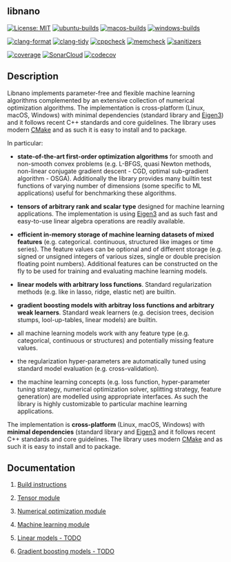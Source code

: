 ## libnano

[![License: MIT](https://img.shields.io/badge/License-MIT-green.svg)](https://opensource.org/licenses/MIT)
[![ubuntu-builds](https://github.com/accosmin-org/libnano/actions/workflows/deploy_ubuntu.yml/badge.svg)](https://github.com/accosmin-org/libnano/actions/workflows/deploy_ubuntu.yml)
[![macos-builds](https://github.com/accosmin-org/libnano/actions/workflows/deploy_macos.yml/badge.svg)](https://github.com/accosmin-org/libnano/actions/workflows/deploy_macos.yml)
[![windows-builds](https://github.com/accosmin-org/libnano/actions/workflows/deploy_windows.yml/badge.svg)](https://github.com/accosmin-org/libnano/actions/workflows/deploy_windows.yml)

[![clang-format](https://github.com/accosmin-org/libnano/actions/workflows/clang_format.yml/badge.svg)](https://github.com/accosmin-org/libnano/actions/workflows/clang_format.yml)
[![clang-tidy](https://github.com/accosmin-org/libnano/actions/workflows/clang_tidy.yml/badge.svg)](https://github.com/accosmin-org/libnano/actions/workflows/clang_tidy.yml)
[![cppcheck](https://github.com/accosmin-org/libnano/actions/workflows/cppcheck.yml/badge.svg)](https://github.com/accosmin-org/libnano/actions/workflows/cppcheck.yml)
[![memcheck](https://github.com/accosmin-org/libnano/actions/workflows/memcheck.yml/badge.svg)](https://github.com/accosmin-org/libnano/actions/workflows/memcheck.yml)
[![sanitizers](https://github.com/accosmin-org/libnano/actions/workflows/sanitizers.yml/badge.svg)](https://github.com/accosmin-org/libnano/actions/workflows/sanitizers.yml)

[![coverage](https://github.com/accosmin-org/libnano/actions/workflows/coverage.yml/badge.svg)](https://github.com/accosmin-org/libnano/actions/workflows/coverage.yml)
[![SonarCloud](https://sonarcloud.io/api/project_badges/measure?project=libnano&metric=alert_status)](https://sonarcloud.io/summary/overall?id=libnano)
[![codecov](https://codecov.io/gh/accosmin-org/libnano/branch/master/graph/badge.svg?token=X2IkpkoQEB)](https://codecov.io/gh/accosmin-org/libnano)

## Description

Libnano implements parameter-free and flexible machine learning algorithms complemented by an extensive collection of numerical optimization algorithms. The implementation is cross-platform (Linux, macOS, Windows) with minimal dependencies (standard library and [Eigen3](https://eigen.tuxfamily.org)) and it follows recent C++ standards and core guidelines. The library uses modern [CMake](https://cmake.org/) and as such it is easy to install and to package.


In particular:

* **state-of-the-art first-order optimization algorithms** for smooth and non-smooth convex problems (e.g. L-BFGS, quasi Newton methods, non-linear conjugate gradient descent - CGD, optimal sub-gradient algorithm - OSGA). Additionally the library provides many builtin test functions of varying number of dimensions (some specific to ML applications) useful for benchmarking these algorithms.

* **tensors of arbitrary rank and scalar type** designed for machine learning applications. The implementation is using [Eigen3](https://eigen.tuxfamily.org) and as such fast and easy-to-use linear algebra operations are readily available.

* **efficient in-memory storage of machine learning datasets of mixed features** (e.g. categorical. continuous, structured like images or time series). The feature values can be optional and of different storage (e.g. signed or unsigned integers of various sizes, single or double precision floating point numbers). Additional features can be constructed on the fly to be used for training and evaluating machine learning models.

* **linear models with arbitrary loss functions**. Standard regularization methods (e.g. like in lasso, ridge, elastic net) are builtin.

* **gradient boosting models with arbitray loss functions and arbitrary weak learners**. Standard weak learners (e.g. decision trees, decision stumps, lool-up-tables, linear models) are builtin.

* all machine learning models work with any feature type (e.g. categorical, continuous or structures) and potentially missing feature values.

* the regularization hyper-parameters are automatically tuned using standard model evaluation (e.g. cross-validation).

* the machine learning concepts (e.g. loss function, hyper-parameter tuning strategy, numerical optimization solver, splitting strategy, feature generation) are modelled using appropriate interfaces. As such the library is highly customizable to particular machine learning applications.


The implementation is **cross-platform** (Linux, macOS, Windows) with **minimal dependencies** (standard library and [Eigen3](https://eigen.tuxfamily.org) and it follows recent C++ standards and core guidelines. The library uses modern [CMake](https://cmake.org/) and as such it is easy to install and to package.


## Documentation

1. [Build instructions](docs/build.md)

2. [Tensor module](docs/tensor.md)

3. [Numerical optimization module](docs/solver.md)

4. [Machine learning module](docs/mlearn.md)

5. [Linear models - TODO](docs/linear.md)

6. [Gradient boosting models - TODO](docs/gboost.md)

